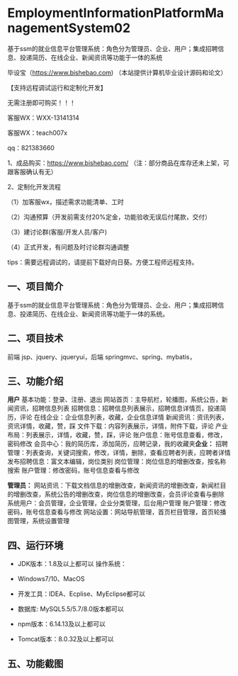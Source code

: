 # EmploymentInformationPlatformManagementSystem02
 基于ssm的就业信息平台管理系统：角色分为管理员、企业、用户；集成招聘信息、投递简历、在线企业、新闻资讯等功能于一体的系统

毕设宝（https://www.bishebao.com) （本站提供计算机毕业设计源码和论文）

【支持远程调试运行和定制化开发】

无需注册即可购买！！！

客服WX：WXX-13141314

客服WX：teach007x

qq：821383660


1、成品购买：https://www.bishebao.com/ （注：部分商品在库存还未上架，可跟客服确认有无）

2、定制化开发流程

（1）加客服wx，描述需求功能清单、工时

（2）沟通预算（开发前需支付20%定金，功能验收无误后付尾款，交付）

（3）建讨论群(客服/开发人员/客户)

（4）正式开发，有问题及时讨论群沟通调整

tips：需要远程调试的，请提前下载好向日葵。方便工程师远程支持。
<h2>一、项目简介</h2>
基于ssm的就业信息平台管理系统：角色分为管理员、企业、用户；集成招聘信息、投递简历、在线企业、新闻资讯等功能于一体的系统。
<h2>二、项目技术</h2>
前端 jsp、jquery、jqueryui，后端 springmvc、spring、mybatis，
<h2>三、功能介绍</h2>
<div class="markdown-heading" dir="auto">
<div class="markdown-heading" dir="auto"><strong>用户</strong>
基本功能：登录、注册、退出
网站首页：主导航栏，轮播图，系统公告，新闻资讯，招聘信息列表
招聘信息：招聘信息列表展示，招聘信息详情页，投递简历，评论
在线企业：企业信息列表，收藏，企业信息详情
新闻资讯：资讯列表，资讯详情，收藏，赞，踩
文件下载：内容列表展示，详情，附件下载，评论
产业布局：列表展示，详情，收藏，赞，踩，评论
账户信息：账号信息查看，修改，密码修改
会员中心：我的简历库，添加简历，应聘记录，我的收藏夹<strong>企业：</strong>
招聘管理：列表查询，关键词搜索，修改，详情，删除，查看应聘者列表，应聘者详情
发布招聘信息：富文本编辑，岗位类别
岗位管理：岗位信息的增删改查，按名称搜索
账户管理：修改密码，账号信息查看与修改

<strong>管理员：</strong>
网站资讯：下载文档信息的增删改查，新闻资讯的增删改查，新闻栏目的增删改查，系统公告的增删改查，岗位信息的增删改查，会员评论查看与删除
系统用户：会员管理，企业管理，企业分类管理，后台用户管理
账户管理：修改密码，账号信息查看与修改
网站设置：网站导航管理，首页栏目管理，首页轮播图管理，系统设置管理

</div>
</div>
<h2>四、运行环境</h2>
<ul dir="auto">
 	<li>
<p dir="auto">JDK版本：1.8及以上都可以 操作系统：</p>
</li>
 	<li>
<p dir="auto">Windows7/10、MacOS</p>
</li>
 	<li>
<p dir="auto">开发工具：IDEA、Ecplise、MyEclipse都可以</p>
</li>
 	<li>
<p dir="auto">数据库: MySQL5.5/5.7/8.0版本都可以</p>
</li>
 	<li>
<p dir="auto">npm版本：6.14.13及以上都可以</p>
</li>
 	<li>
<p dir="auto">Tomcat版本：8.0.32及以上都可以</p>
</li>
</ul>
<h2>五、功能截图</h2>
<img class="aligncenter size-full wp-image" src="https://www.bishebao.com/wp-content/uploads/2024/07/Java毕业设计-基于ssm的就业信息平台管理系统/result/image_1_1.png" alt="" />
<img class="aligncenter size-full wp-image" src="https://www.bishebao.com/wp-content/uploads/2024/07/Java毕业设计-基于ssm的就业信息平台管理系统/result/image_2_2.png" alt="" />
<img class="aligncenter size-full wp-image" src="https://www.bishebao.com/wp-content/uploads/2024/07/Java毕业设计-基于ssm的就业信息平台管理系统/result/image_3_3.png" alt="" />
<img class="aligncenter size-full wp-image" src="https://www.bishebao.com/wp-content/uploads/2024/07/Java毕业设计-基于ssm的就业信息平台管理系统/result/image_4_4.png" alt="" />
<img class="aligncenter size-full wp-image" src="https://www.bishebao.com/wp-content/uploads/2024/07/Java毕业设计-基于ssm的就业信息平台管理系统/result/image_5_5.png" alt="" />
<img class="aligncenter size-full wp-image" src="https://www.bishebao.com/wp-content/uploads/2024/07/Java毕业设计-基于ssm的就业信息平台管理系统/result/image_6_6.png" alt="" />
<img class="aligncenter size-full wp-image" src="https://www.bishebao.com/wp-content/uploads/2024/07/Java毕业设计-基于ssm的就业信息平台管理系统/result/image_7_7.png" alt="" />
<img class="aligncenter size-full wp-image" src="https://www.bishebao.com/wp-content/uploads/2024/07/Java毕业设计-基于ssm的就业信息平台管理系统/result/image_8_8.png" alt="" />
<img class="aligncenter size-full wp-image" src="https://www.bishebao.com/wp-content/uploads/2024/07/Java毕业设计-基于ssm的就业信息平台管理系统/result/image_9_9.png" alt="" />